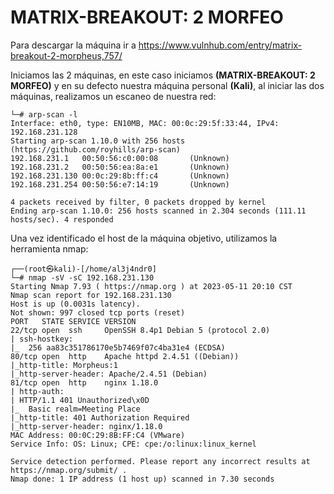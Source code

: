# MATRIX-BREAKOUT: 2 MORFEO

Para descargar la máquina ir a https://www.vulnhub.com/entry/matrix-breakout-2-morpheus,757/

Iniciamos las 2 máquinas, en este caso iniciamos **(MATRIX-BREAKOUT: 2 MORFEO)** y en su defecto nuestra máquina personal **(Kali)**, al iniciar las dos máquinas, realizamos un escaneo de nuestra red:

```
└─# arp-scan -l
Interface: eth0, type: EN10MB, MAC: 00:0c:29:5f:33:44, IPv4: 192.168.231.128
Starting arp-scan 1.10.0 with 256 hosts (https://github.com/royhills/arp-scan)
192.168.231.1   00:50:56:c0:00:08       (Unknown)
192.168.231.2   00:50:56:ea:8a:e1       (Unknown)
192.168.231.130 00:0c:29:8b:ff:c4       (Unknown)
192.168.231.254 00:50:56:e7:14:19       (Unknown)

4 packets received by filter, 0 packets dropped by kernel
Ending arp-scan 1.10.0: 256 hosts scanned in 2.304 seconds (111.11 hosts/sec). 4 responded
```

Una vez identificado el host de la máquina objetivo, utilizamos la herramienta nmap:

```
┌──(root㉿kali)-[/home/al3j4ndr0]
└─# nmap -sV -sC 192.168.231.130
Starting Nmap 7.93 ( https://nmap.org ) at 2023-05-11 20:10 CST
Nmap scan report for 192.168.231.130
Host is up (0.0031s latency).
Not shown: 997 closed tcp ports (reset)
PORT   STATE SERVICE VERSION
22/tcp open  ssh     OpenSSH 8.4p1 Debian 5 (protocol 2.0)
| ssh-hostkey: 
|_  256 aa83c351786170e5b7469f07c4ba31e4 (ECDSA)
80/tcp open  http    Apache httpd 2.4.51 ((Debian))
|_http-title: Morpheus:1
|_http-server-header: Apache/2.4.51 (Debian)
81/tcp open  http    nginx 1.18.0
| http-auth: 
| HTTP/1.1 401 Unauthorized\x0D
|_  Basic realm=Meeting Place
|_http-title: 401 Authorization Required
|_http-server-header: nginx/1.18.0
MAC Address: 00:0C:29:8B:FF:C4 (VMware)
Service Info: OS: Linux; CPE: cpe:/o:linux:linux_kernel

Service detection performed. Please report any incorrect results at https://nmap.org/submit/ .
Nmap done: 1 IP address (1 host up) scanned in 7.30 seconds
```
